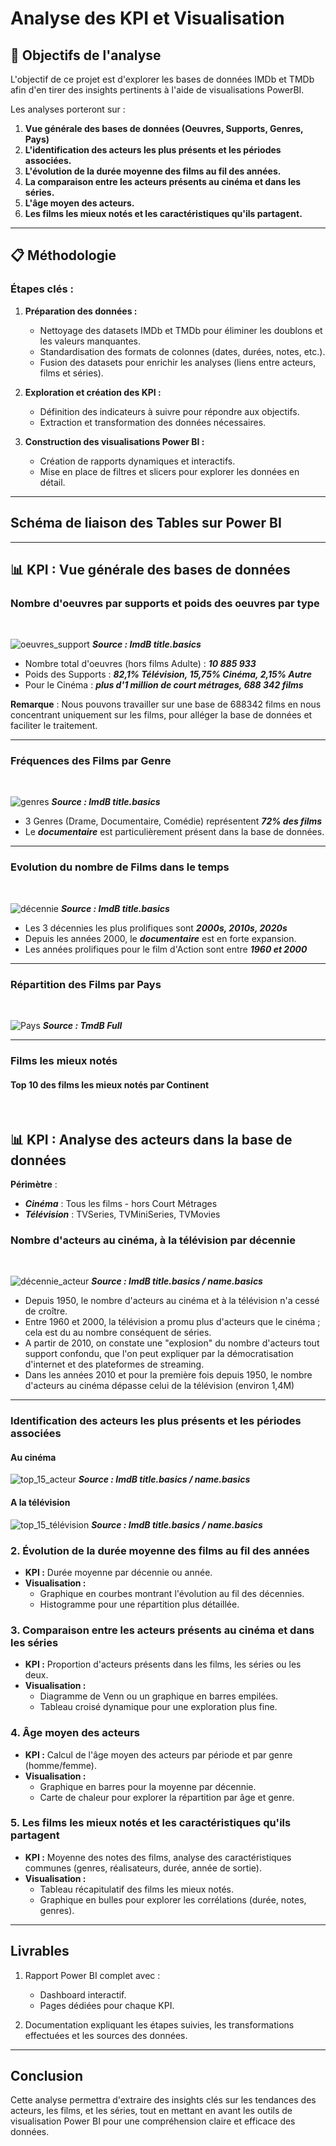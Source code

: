 # Analyse des KPI et Visualisation

## 🎯 Objectifs de l'analyse
L'objectif de ce projet est d'explorer les bases de données IMDb et TMDb afin d'en tirer des insights pertinents à l'aide de visualisations PowerBI.

Les analyses porteront sur :

1. **Vue générale des bases de données (Oeuvres, Supports, Genres, Pays)**
2. **L'identification des acteurs les plus présents et les périodes associées.**
3. **L'évolution de la durée moyenne des films au fil des années.**
4. **La comparaison entre les acteurs présents au cinéma et dans les séries.**
5. **L'âge moyen des acteurs.**
6. **Les films les mieux notés et les caractéristiques qu'ils partagent.**

---

## 📋 Méthodologie
### Étapes clés :

1. **Préparation des données :**
   - Nettoyage des datasets IMDb et TMDb pour éliminer les doublons et les valeurs manquantes.
   - Standardisation des formats de colonnes (dates, durées, notes, etc.).
   - Fusion des datasets pour enrichir les analyses (liens entre acteurs, films et séries).

2. **Exploration et création des KPI :**
   - Définition des indicateurs à suivre pour répondre aux objectifs.
   - Extraction et transformation des données nécessaires.

3. **Construction des visualisations Power BI :**
   - Création de rapports dynamiques et interactifs.
   - Mise en place de filtres et slicers pour explorer les données en détail.

---

##  **Schéma de liaison des Tables sur Power BI**
---

##  **📊 KPI** : Vue générale des bases de données

### Nombre d'oeuvres par supports et poids des oeuvres par type
<br>

![oeuvres_support](../images/kpi/3_répartition.PNG)
***Source : ImdB title.basics***

- Nombre total d'oeuvres (hors films Adulte) : ***10 885 933***
- Poids des Supports : ***82,1% Télévision, 15,75% Cinéma, 2,15% Autre***
- Pour le Cinéma : ***plus d'1 million de court métrages, 688 342 films***

**Remarque** : Nous pouvons travailler sur une base de 688342 films en nous concentrant uniquement sur les films, pour alléger la base de données et faciliter le traitement.

---

### Fréquences des Films par Genre
<br>

![genres](../images/kpi/4_genres.PNG)
***Source : ImdB title.basics***

- 3 Genres (Drame, Documentaire, Comédie) représentent ***72% des films***
- Le ***documentaire*** est particulièrement présent dans la base de données.

---

### Evolution du nombre de Films dans le temps
<br>

![décennie](../images/kpi/5_evolution_film.PNG)
***Source : ImdB title.basics***

- Les 3 décennies les plus prolifiques sont ***2000s, 2010s, 2020s***
- Depuis les années 2000, le ***documentaire*** est en forte expansion.
- Les années prolifiques pour le film d'Action sont entre ***1960 et 2000***

---
### Répartition des Films par Pays
<br>

![Pays](../images/kpi/7_pays.PNG)
***Source : TmdB Full***


---
### Films les mieux notés

#### Top 10 des films les mieux notés par Continent
<br>

##  **📊 KPI** : Analyse des acteurs dans la base de données

**Périmètre** :
- ***Cinéma*** : Tous les films - hors Court Métrages
- ***Télévision*** : TVSeries, TVMiniSeries, TVMovies

### Nombre d'acteurs au cinéma, à la télévision par décennie
<br>

![décennie_acteur](../images/kpi/6_décennie_acteur.PNG)
***Source : ImdB title.basics / name.basics***

- Depuis 1950, le nombre d'acteurs au cinéma et à la télévision n'a cessé de croître.
- Entre 1960 et 2000, la télévision a promu plus d'acteurs que le cinéma ; cela est du au nombre conséquent de séries.
- A partir de 2010, on constate une "explosion" du nombre d'acteurs tout support confondu, que l'on peut expliquer par la démocratisation d'internet et des plateformes de streaming.
- Dans les années 2010 et pour la première fois depuis 1950, le nombre d'acteurs au cinéma dépasse celui de la télévision (environ 1,4M)

---

### Identification des acteurs les plus présents et les périodes associées

#### Au cinéma

![top_15_acteur](../images/kpi/8_top_15_acteurs.PNG)
***Source : ImdB title.basics / name.basics***

#### A la télévision

![top_15_télévision](../images/kpi/9_top_15_télévision.PNG)
***Source : ImdB title.basics / name.basics***


### 2. Évolution de la durée moyenne des films au fil des années
- **KPI :** Durée moyenne par décennie ou année.
- **Visualisation :**
  - Graphique en courbes montrant l'évolution au fil des décennies.
  - Histogramme pour une répartition plus détaillée.

### 3. Comparaison entre les acteurs présents au cinéma et dans les séries
- **KPI :** Proportion d'acteurs présents dans les films, les séries ou les deux.
- **Visualisation :**
  - Diagramme de Venn ou un graphique en barres empilées.
  - Tableau croisé dynamique pour une exploration plus fine.

### 4. Âge moyen des acteurs
- **KPI :** Calcul de l'âge moyen des acteurs par période et par genre (homme/femme).
- **Visualisation :**
  - Graphique en barres pour la moyenne par décennie.
  - Carte de chaleur pour explorer la répartition par âge et genre.

### 5. Les films les mieux notés et les caractéristiques qu'ils partagent
- **KPI :** Moyenne des notes des films, analyse des caractéristiques communes (genres, réalisateurs, durée, année de sortie).
- **Visualisation :**
  - Tableau récapitulatif des films les mieux notés.
  - Graphique en bulles pour explorer les corrélations (durée, notes, genres).

---

## Livrables
1. Rapport Power BI complet avec :
   - Dashboard interactif.
   - Pages dédiées pour chaque KPI.

2. Documentation expliquant les étapes suivies, les transformations effectuées et les sources des données.

---

## Conclusion
Cette analyse permettra d'extraire des insights clés sur les tendances des acteurs, les films, et les séries, tout en mettant en avant les outils de visualisation Power BI pour une compréhension claire et efficace des données.

